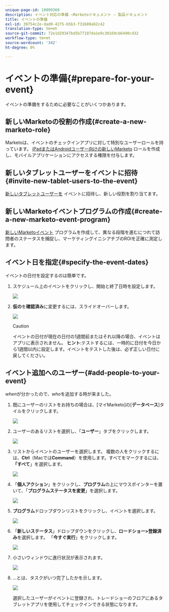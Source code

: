 ```yaml
---
unique-page-id: 10099360
description: イベント対応の準備 —Marketoドキュメント — 製品ドキュメント
title: イベントの準備
exl-id: 30754c2e-dad0-4275-b5b3-f31680a62c42
translation-type: tm+mt
source-git-commit: 72e1d29347bd5b77107da1e9c30169cb6490c432
workflow-type: tm+mt
source-wordcount: '342'
ht-degree: 0%

---
```


# イベントの準備{#prepare-for-your-event}

イベントの準備をするために必要なことがいくつかあります。

## 新しいMarketoの役割の作成{#create-a-new-marketo-role}

Marketoは、イベントのチェックインアプリに対して特別なユーザーロールを持っています。 [iPadまたはAndroidユーザー向けの新しいMarketo](/help/marketo/product-docs/core-marketo-concepts/mobile-apps/event-check-in/grant-users-access-to-the-check-in-app.md) ロールを作成し、モバイルアプリケーションにアクセスする権限を付与します。

## 新しいタブレットユーザーをイベントに招待{#invite-new-tablet-users-to-the-event}

[新しいタブレットユーザーを](/help/marketo/product-docs/core-marketo-concepts/mobile-apps/event-check-in/grant-users-access-to-the-check-in-app.md) イベントに招待し、新しい役割を割り当てます。

## 新しいMarketoイベントプログラムの作成{#create-a-new-marketo-event-program}

[新しいMarketoイベント](/help/marketo/product-docs/demand-generation/events/understanding-events/create-a-new-event-program.md) プログラムを作成して、異なる段階を進むにつれて訪問者のステータスを捕捉し、マーケティングイニシアチブのROIを正確に測定します。

## イベント日を指定{#specify-the-event-dates}

イベントの日付を設定するのは簡単です。

1. スケジュール上のイベントをクリックし、開始と終了日時を設定します。

   ![](assets/image2016-4-6-15-3a27-3a35.png)

1. **仮の**&#x200B;を&#x200B;**確認済み**&#x200B;に変更するには、スライドオーバーします。

   ![](assets/image2016-4-6-15-3a30-3a57.png)

   >[!CAUTION]
   >
   >イベントの日付が現在の日付の1週間前またはそれ以降の場合、イベントはアプリに表示されません。 **ヒント**:テストするには、一時的に日付を今日から1週間以内に設定します。イベントをテストした後は、必ず正しい日付に戻してください。

## イベント追加へのユーザー{#add-people-to-your-event}

*when*&#x200B;が分かったので、*who*&#x200B;を追加する時が来ました。

1. 既にユーザーのリストをお持ちの場合は、[マイMarketo]の[**データベース**]タイルをクリックします。

   ![](assets/db.png)

1. ユーザーのあるリストを選択し、「**ユーザー**」タブをクリックします。

   ![](assets/four.png)

1. リストからイベントのユーザーを選択します。 複数の人をクリックするには、**Ctrl**（Macでは&#x200B;**Command**）を使用します。すべてをマークするには、**「すべて**」を選択します。

   ![](assets/five.png)

1. 「**個人アクション**」をクリックし、**プログラム**&#x200B;の上にマウスポインターを置いて、「**プログラムステータスを変更**」を選択します。

   ![](assets/six.png)

1. **プログラム**&#x200B;ドロップダウンリストをクリックし、イベントを選択します。

   ![](assets/seven.png)

1. 「**新しいステータス**」ドロップダウンをクリックし、**ロードショー>登録済み**&#x200B;を選択します。 「**今すぐ実行**」をクリックします。

   ![](assets/eight.png)

1. 小さいウィンドウに進行状況が表示されます。

   ![](assets/image2016-4-7-16-3a49-3a7.png)

1. ...とは、タスクがいつ完了したかを示します。

   ![](assets/ten.png)

   選択したユーザーがイベントに登録され、トレードショーのフロアにあるタブレットアプリを使用してチェックインできる状態になります。
